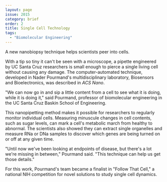 ```yaml
---
layout: page
issue: 2015
category: brief
order: 2
title: Single Cell Technology
tags:
  - "Biomolecular Engineering"
---
```


A new nanobiopsy technique helps scientists peer into cells.

With a tip so tiny it can't be seen with a microscope, a pipette engineered by UC Santa Cruz researchers is small enough to pierce a single living cell without causing any damage. The computer-automated technique, developed
in Nader Pourmand's multidisciplinary laboratory, Biosensors and Bioelectronics, was described in _ACS Nano_.

"We can now go in and sip a little content from a cell to see what it is doing, while it is doing it," said Pourmand, professor of biomolecular engineering in the UC Santa Cruz Baskin School of Engineering.

This nanopipetting method makes it possible for researchers to regularly monitor individual cells. Measuring minuscule changes in cell contents, such as sugar levels, can mark a cell's metabolic march from healthy to abnormal. The scientists also showed they can extract single organelles and measure RNa or DNa samples to discover which genes are being turned on or off at any given time.

"Until now we've been looking at endpoints of disease, but there's a lot we're missing in between," Pourmand said. "This technique can help us get those details."

For this work, Pourmand's team became a finalist in "Follow That Cell," a national NIH competition for novel solutions to study single cell dynamics.
